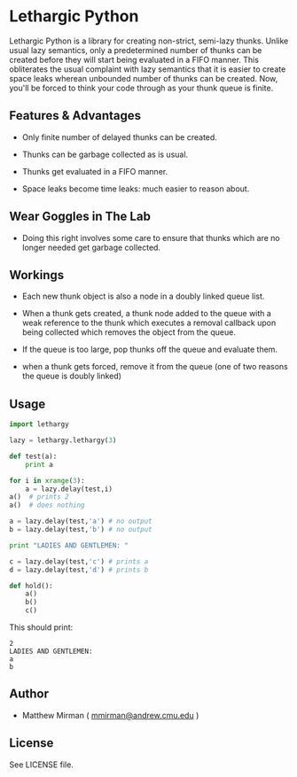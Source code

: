 Lethargic Python
================

Lethargic Python is a library for creating non-strict, semi-lazy thunks. Unlike usual lazy semantics, only a predetermined number of thunks can be created before they will start being evaluated in a FIFO manner. This obliterates the usual complaint with lazy semantics that it is easier to create space leaks wherean unbounded number of thunks can be created.  Now, you'll be forced to think your code through as your thunk queue is finite.

Features & Advantages
---------------------

* Only finite number of delayed thunks can be created.

* Thunks can be garbage collected as is usual.

* Thunks get evaluated in a FIFO manner.

* Space leaks become time leaks: much easier to reason about.

Wear Goggles in The Lab
-----------------------

* Doing this right involves some care to ensure that thunks which are no longer needed get garbage collected.  

Workings
--------

* Each new thunk object is also a node in a doubly linked queue list.

* When a thunk gets created, a thunk node added to the queue with a weak reference to the thunk which executes a removal callback upon being collected which removes the object from the queue.

* If the queue is too large, pop thunks off the queue and evaluate them.

* when a thunk gets forced, remove it from the queue (one of two reasons the queue is doubly linked)

Usage
-----

```python
import lethargy

lazy = lethargy.lethargy(3)

def test(a):
    print a

for i in xrange(3):
    a = lazy.delay(test,i)
a()  # prints 2
a()  # does nothing

a = lazy.delay(test,'a') # no output
b = lazy.delay(test,'b') # no output

print "LADIES AND GENTLEMEN: "

c = lazy.delay(test,'c') # prints a
d = lazy.delay(test,'d') # prints b

def hold():
    a()
    b()
    c()
```

This should print:

```
2
LADIES AND GENTLEMEN: 
a
b
```

Author
------

* Matthew Mirman ( mmirman@andrew.cmu.edu )


License
-------

See LICENSE file.